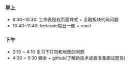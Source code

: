 
<!-- 每日三省吾身, 有房子了嘛?  有车子了嘛? 有女朋友了嘛?-->
### 早上
  - 8:30~10:30: 工作表授权页面样式 + 金融板块代码问题
  - 10:40~11:40: leetcode每日一题 + react

### 下午
  - 2:10 ~ 4:10 复习下打包和地图的问题
  - 4:30 ~ 5:30 掘金 + github(了解新技术或者准备面试题目)
